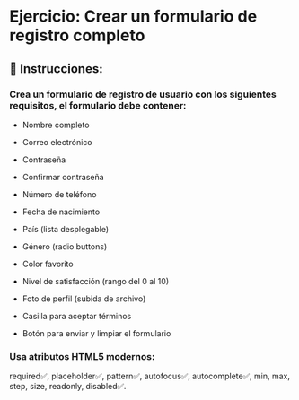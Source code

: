 # Ejercicio: Crear un formulario de registro completo
## 🎯 Instrucciones:

### Crea un formulario de registro de usuario con los siguientes requisitos, el formulario debe contener:

- Nombre completo

- Correo electrónico

- Contraseña

- Confirmar contraseña

- Número de teléfono

- Fecha de nacimiento

- País (lista desplegable)

- Género (radio buttons)

- Color favorito  

- Nivel de satisfacción (rango del 0 al 10)

- Foto de perfil (subida de archivo)

- Casilla para aceptar términos

- Botón para enviar y limpiar el formulario

### Usa atributos HTML5 modernos:
required✅, placeholder✅, pattern✅, autofocus✅, autocomplete✅, min, max, step, size, readonly, disabled✅.